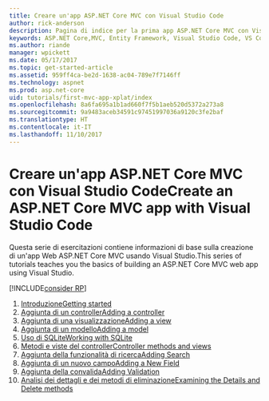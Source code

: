```yaml
---
title: Creare un'app ASP.NET Core MVC con Visual Studio Code
author: rick-anderson
description: Pagina di indice per la prima app ASP.NET Core MVC con Visual Studio Code
keywords: ASP.NET Core,MVC, Entity Framework, Visual Studio Code, VS Code
ms.author: riande
manager: wpickett
ms.date: 05/17/2017
ms.topic: get-started-article
ms.assetid: 959ff4ca-be2d-1638-ac04-789e7f7146ff
ms.technology: aspnet
ms.prod: asp.net-core
uid: tutorials/first-mvc-app-xplat/index
ms.openlocfilehash: 8a6fa695a1b1ad660f7f5b1aeb520d5372a273a8
ms.sourcegitcommit: 9a9483aceb34591c97451997036a9120c3fe2baf
ms.translationtype: HT
ms.contentlocale: it-IT
ms.lasthandoff: 11/10/2017
---
```

# <a name="create-an-aspnet-core-mvc-app-with-visual-studio-code"></a><span data-ttu-id="edb6a-104">Creare un'app ASP.NET Core MVC con Visual Studio Code</span><span class="sxs-lookup"><span data-stu-id="edb6a-104">Create an ASP.NET Core MVC app with Visual Studio Code</span></span>

<span data-ttu-id="edb6a-105">Questa serie di esercitazioni contiene informazioni di base sulla creazione di un'app Web ASP.NET Core MVC usando Visual Studio.</span><span class="sxs-lookup"><span data-stu-id="edb6a-105">This series of tutorials teaches you the basics of building an ASP.NET Core MVC web app using Visual Studio.</span></span> 

[!INCLUDE[consider RP](../../includes/razor.md)]

1. [<span data-ttu-id="edb6a-106">Introduzione</span><span class="sxs-lookup"><span data-stu-id="edb6a-106">Getting started</span></span>](start-mvc.md)
2. [<span data-ttu-id="edb6a-107">Aggiunta di un controller</span><span class="sxs-lookup"><span data-stu-id="edb6a-107">Adding a controller</span></span>](adding-controller.md)
3. [<span data-ttu-id="edb6a-108">Aggiunta di una visualizzazione</span><span class="sxs-lookup"><span data-stu-id="edb6a-108">Adding a view</span></span>](adding-view.md)
4. [<span data-ttu-id="edb6a-109">Aggiunta di un modello</span><span class="sxs-lookup"><span data-stu-id="edb6a-109">Adding a model</span></span>](adding-model.md)
5. [<span data-ttu-id="edb6a-110">Uso di SQLite</span><span class="sxs-lookup"><span data-stu-id="edb6a-110">Working with SQLite</span></span>](working-with-sql.md)
6. [<span data-ttu-id="edb6a-111">Metodi e viste del controller</span><span class="sxs-lookup"><span data-stu-id="edb6a-111">Controller methods and views</span></span>](controller-methods-views.md)
7. [<span data-ttu-id="edb6a-112">Aggiunta della funzionalità di ricerca</span><span class="sxs-lookup"><span data-stu-id="edb6a-112">Adding Search</span></span>](search.md)
8. [<span data-ttu-id="edb6a-113">Aggiunta di un nuovo campo</span><span class="sxs-lookup"><span data-stu-id="edb6a-113">Adding a New Field</span></span>](new-field.md)
9. [<span data-ttu-id="edb6a-114">Aggiunta della convalida</span><span class="sxs-lookup"><span data-stu-id="edb6a-114">Adding Validation</span></span>](validation.md)
10. [<span data-ttu-id="edb6a-115">Analisi dei dettagli e dei metodi di eliminazione</span><span class="sxs-lookup"><span data-stu-id="edb6a-115">Examining the Details and Delete methods</span></span>](xref:tutorials/first-mvc-app/details)

